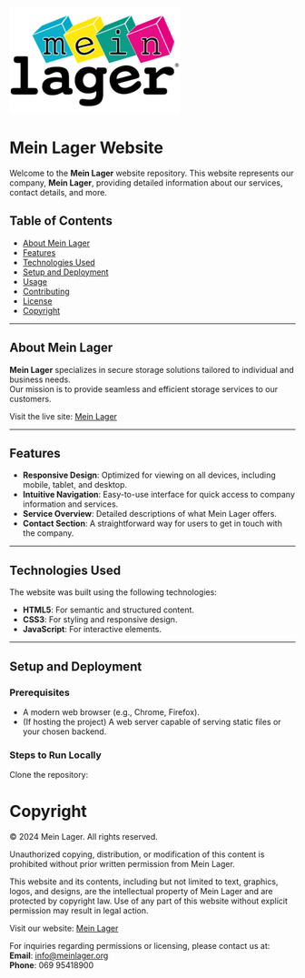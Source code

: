 ![Company Logo](./images/logo-min.png "Mein Lager Logo")

# Mein Lager Website

Welcome to the **Mein Lager** website repository. This website represents our company, **Mein Lager**, providing detailed information about our services, contact details, and more.

## Table of Contents

- [About Mein Lager](#about-mein-lager)
- [Features](#features)
- [Technologies Used](#technologies-used)
- [Setup and Deployment](#setup-and-deployment)
- [Usage](#usage)
- [Contributing](#contributing)
- [License](#license)
- [Copyright](#copyright)

---

## About Mein Lager

**Mein Lager** specializes in secure storage solutions tailored to individual and business needs.  
Our mission is to provide seamless and efficient storage services to our customers.

Visit the live site: [Mein Lager](https://ferrannl.github.io/meinlager/index.html)

---

## Features

- **Responsive Design**: Optimized for viewing on all devices, including mobile, tablet, and desktop.
- **Intuitive Navigation**: Easy-to-use interface for quick access to company information and services.
- **Service Overview**: Detailed descriptions of what Mein Lager offers.
- **Contact Section**: A straightforward way for users to get in touch with the company.

---

## Technologies Used

The website was built using the following technologies:

- **HTML5**: For semantic and structured content.
- **CSS3**: For styling and responsive design.
- **JavaScript**: For interactive elements.

---

## Setup and Deployment

### Prerequisites
- A modern web browser (e.g., Chrome, Firefox).
- (If hosting the project) A web server capable of serving static files or your chosen backend.

### Steps to Run Locally
Clone the repository:


# Copyright

© 2024 Mein Lager. All rights reserved.

Unauthorized copying, distribution, or modification of this content is prohibited without prior written permission from Mein Lager.

This website and its contents, including but not limited to text, graphics, logos, and designs, are the intellectual property of Mein Lager and are protected by copyright law. Use of any part of this website without explicit permission may result in legal action.

Visit our website: [Mein Lager](https://meinlager.org/)

For inquiries regarding permissions or licensing, please contact us at:  
**Email**: [info@meinlager.org](mailto:info@meinlager.org)  
**Phone**: 069 95418900
